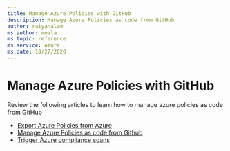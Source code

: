 ```yaml
--- 
title: Manage Azure Policies with GitHub  
description: Manage Azure Policies as code from GitHub 
author: raiyanalam 
ms.author: moala 
ms.topic: reference
ms.service: azure 
ms.date: 10/27/2020
---
```



# Manage Azure Policies with GitHub

Review the following articles to learn how to manage azure policies as code from GitHub

- [Export Azure Policies from Azure](https://docs.microsoft.com/azure/governance/policy/how-to/export-resources)   
- [Manage Azure Policies as code from Github](https://docs.microsoft.com/azure/governance/policy/tutorials/policy-as-code-github)
- [Trigger Azure compliance scans](https://docs.microsoft.com/azure/governance/policy/how-to/get-compliance-data#on-demand-evaluation-scan)  
